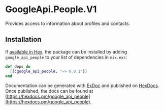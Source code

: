 # GoogleApi.People.V1

Provides access to information about profiles and contacts.

## Installation

If [available in Hex](https://hex.pm/docs/publish), the package can be installed
by adding `google_api_people` to your list of dependencies in `mix.exs`:

```elixir
def deps do
  [{:google_api_people, "~> 0.0.1"}]
end
```

Documentation can be generated with [ExDoc](https://github.com/elixir-lang/ex_doc)
and published on [HexDocs](https://hexdocs.pm). Once published, the docs can
be found at [https://hexdocs.pm/google_api_people](https://hexdocs.pm/google_api_people).

